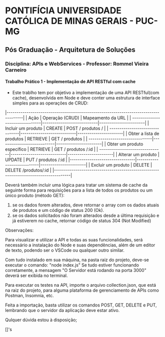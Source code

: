 # PONTIFÍCIA UNIVERSIDADE CATÓLICA DE MINAS GERAIS - PUC-MG

## Pós Graduação - Arquitetura de Soluções

### Disciplina: APIs e WebServices - Professor: Rommel Vieira Carneiro

#### Trabalho Prático 1 - Implementação de API RESTful com cache

* Este trablho tem por objetivo a implementação de uma API RESTful(com cache), desenvolvida em Node e deve conter uma estrutura de interface simples para as operações de CRUD:

|--------------------------------------------------------------------------------------|
| Ação                            | Operação (CRUD)            | Mapeamento da URL     |
| --------------------------------|----------------------------|-----------------------|
| Incluir um produto              | CREATE                     | POST / produtos /     |
| --------------------------------|----------------------------|-----------------------|
| Obter a lista de produtos       | RETRIEVE                   | GET / produtos        |
| --------------------------------|----------------------------|-----------------------|
| Obter um produto específico     | RETRIEVE                   | GET / produtos /:id   |
| --------------------------------|----------------------------|-----------------------|
| Alterar um produto              | UPDATE                     | PUT / produtos /:id   |
|---------------------------------|----------------------------|-----------------------|
| Excluir um produto              | DELETE                     | DELETE /produtos/:id  |
|--------------------------------------------------------------------------------------|

Deverá também incluir uma lógica para tratar um sistema de cache da seguinte forma para requisições para a lista de todos os produtos ou um único produto (método GET):

1. se os dados forem alterados, deve retornar o array com os dados atuais de produtos e um código de status 200 (Ok).
2. se os dados solicitados não foram alterados desde a última requisição e já estiverem no cache, retornar código de status 304 (Not Modified)


Observações:

Para visualizar e utilizar a API e todas as suas funcionalidades, será necessário a instalação do Node e suas dependências, além de um editor de texto, podendo ser o VSCode ou qualquer outro similar.

Com tudo instalado em sua máquina, na pasta raiz do projeto, deve-se executar o comando: "node index.js"
Se tudo estiver funcionando corretamente, a mensagem "O Servidor está rodando na porta 3000" deverá ser exibida no terminal.

Para executar os testes na API, importe o arquivo collection.json, que está na raiz do projeto, para alguma plataforma de gerenciamento de APIs como Postman, Insomnia, etc.

Feita a importação, basta utilizar os comandos POST, GET, DELETE e PUT, lembrando que o servidor da aplicação deve estar ativo.

Qulquer dúvida estou à disposição;

[]'s

